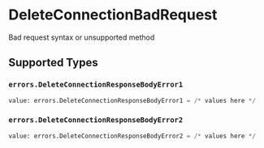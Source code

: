 # DeleteConnectionBadRequest

Bad request syntax or unsupported method


## Supported Types

### `errors.DeleteConnectionResponseBodyError1`

```python
value: errors.DeleteConnectionResponseBodyError1 = /* values here */
```

### `errors.DeleteConnectionResponseBodyError2`

```python
value: errors.DeleteConnectionResponseBodyError2 = /* values here */
```

